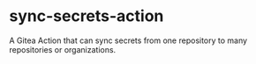 # sync-secrets-action

A Gitea Action that can sync secrets from one repository to many repositories or organizations.
